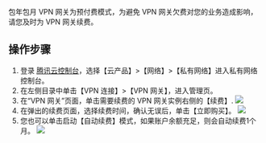 包年包月 VPN 网关为预付费模式，为避免 VPN 网关欠费对您的业务造成影响，请您及时为 VPN 网关续费。

## 操作步骤
1. 登录 [腾讯云控制台](https://console.cloud.tencent.com/)，选择【云产品】>【网络】>【私有网络】进入私有网络控制台。
2. 在左侧目录中单击【VPN 连接】>【VPN 网关】，进入管理页。
3. 在“VPN 网关”页面，单击需要续费的 VPN 网关实例右侧的【续费】.
    ![](https://main.qcloudimg.com/raw/43f418a996ed6143998ca99f9ffea8d3.png)
4. 在弹出的续费页面，选择续费时间，确认无误后，单击【立即购买】。
     ![](https://main.qcloudimg.com/raw/920c50da02a2b266bbe47003ea807d53.png)
5. 您也可以单击启动【自动续费】模式，如果账户余额充足，则会自动续费1个月。
    ![](https://main.qcloudimg.com/raw/cb4aa4182ee4ae0228c5c9594c2ebf7f.png)
